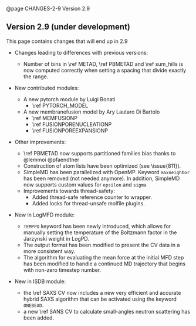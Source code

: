 @page CHANGES-2-9 Version 2.9
  
## Version 2.9 (under development)

This page contains changes that will end up in 2.9

- Changes leading to differences with previous versions:
  - Number of bins in \ref METAD, \ref PBMETAD and \ref sum_hills is now computed correctly
    when setting a spacing that divide exactly the range.

- New contributed modules:
  - A new pytorch module by Luigi Bonati
     - \ref PYTORCH_MODEL
  - A new membranefusion model by Ary Lautaro Di Bartolo
     - \ref MEMFUSIONP
     - \ref FUSIONPORENUCLEATIONP
     - \ref FUSIONPOREEXPANSIONP

- Other improvements:
  - \ref PBMETAD now supports partitioned families bias thanks to @lemmoi @pfaendtner
  - Construction of atom lists have been optimized (see \issue{811}).
  - SimpleMD has been parallelized with OpenMP. Keyword `maxneighbor` has been removed (not needed anymore).
    In addition, SimpleMD now supports custom values for `epsilon` and `sigma`
  - Improvements towards thread-safety:
    - Added thread-safe reference counter to wrapper.
    - Added locks for thread-unsafe molfile plugins.

- New in LogMFD module:
  - `TEMPPD` keyword has been newly introduced, which allows for manually setting the temperature of the Boltzmann factor in the Jarzynski weight in LogPD.
  - The output format has been modified to present the CV data in a more consistent way.
  - The algorithm for evaluating the mean force at the initial MFD step has been modified to handle a continued MD trajectory that begins with non-zero timestep number.

- New in ISDB module:
  - the \ref SAXS CV now includes a new very efficient and accurate hybrid SAXS algorithm that can be activated using the keyword `ONEBEAD`.
  - a new \ref SANS CV to calculate small-angles neutron scattering has been added.

